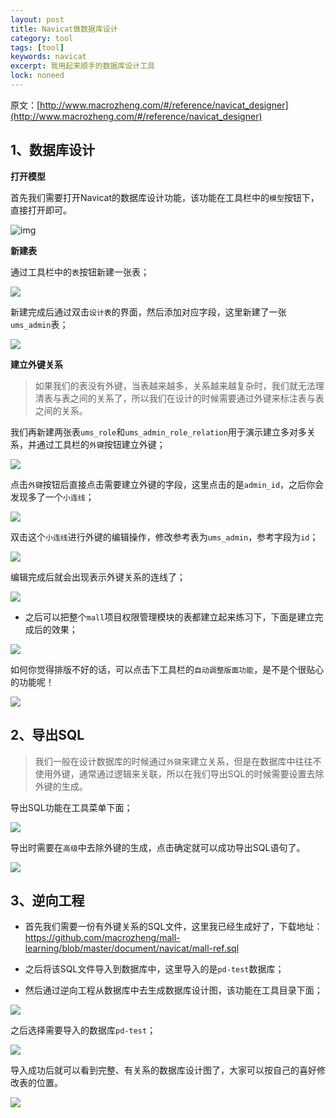 ```yaml
---
layout: post
title: Navicat做数据库设计
category: tool
tags: [tool]
keywords: navicat
excerpt: 我用起来顺手的数据库设计工具
lock: noneed
---
```


原文：[http://www.macrozheng.com/#/reference/navicat_designer](http://www.macrozheng.com/#/reference/navicat_designer)

## 1、数据库设计

**打开模型**

首先我们需要打开Navicat的数据库设计功能，该功能在工具栏中的`模型`按钮下，直接打开即可。

![img](/assets/images/2020/icoding/mysql/navicat_designer_01.png)

**新建表**

通过工具栏中的`表`按钮新建一张表；

![](/assets/images/2020/icoding/mysql/navicat_designer_02.png)

新建完成后通过双击`设计表`的界面，然后添加对应字段，这里新建了一张`ums_admin`表；

![](/assets/images/2020/icoding/mysql/navicat_designer_03.png)

**建立外键关系**

> 如果我们的表没有外键，当表越来越多，关系越来越复杂时，我们就无法理清表与表之间的关系了，所以我们在设计的时候需要通过外键来标注表与表之间的关系。

我们再新建两张表`ums_role`和`ums_admin_role_relation`用于演示建立多对多关系，并通过工具栏的`外键`按钮建立外键；

![](/assets/images/2020/icoding/mysql/navicat_designer_04.png)

点击`外键`按钮后直接点击需要建立外键的字段，这里点击的是`admin_id`，之后你会发现多了一个`小连线`；

![](/assets/images/2020/icoding/mysql/navicat_designer_05.png)

双击这个`小连线`进行外键的编辑操作，修改参考表为`ums_admin`，参考字段为`id`；

![](/assets/images/2020/icoding/mysql/navicat_designer_06.png)

编辑完成后就会出现表示外键关系的连线了；

![](/assets/images/2020/icoding/mysql/navicat_designer_07.png)

- 之后可以把整个`mall`项目权限管理模块的表都建立起来练习下，下面是建立完成后的效果；

![](/assets/images/2020/icoding/mysql/navicat_designer_08.png)

如何你觉得排版不好的话，可以点击下工具栏的`自动调整版面功能`，是不是个很贴心的功能呢！

![](/assets/images/2020/icoding/mysql/navicat_designer_09.png)

## 2、导出SQL

> 我们一般在设计数据库的时候通过`外键`来建立关系，但是在数据库中往往不使用外键，通常通过逻辑来关联，所以在我们导出SQL的时候需要设置去除外键的生成。

导出SQL功能在工具菜单下面；

![](/assets/images/2020/icoding/mysql/navicat_designer_10.png)

导出时需要在`高级`中去除外键的生成，点击确定就可以成功导出SQL语句了。

![](/assets/images/2020/icoding/mysql/navicat_designer_11.png)



## 3、逆向工程

- 首先我们需要一份有外键关系的SQL文件，这里我已经生成好了，下载地址：https://github.com/macrozheng/mall-learning/blob/master/document/navicat/mall-ref.sql

- 之后将该SQL文件导入到数据库中，这里导入的是`pd-test`数据库；

- 然后通过逆向工程从数据库中去生成数据库设计图，该功能在工具目录下面；

![](/assets/images/2020/icoding/mysql/navicat_designer_12.png)



之后选择需要导入的数据库`pd-test`；

![](/assets/images/2020/icoding/mysql/navicat_designer_14.png)

导入成功后就可以看到完整、有关系的数据库设计图了，大家可以按自己的喜好修改表的位置。

![](/assets/images/2020/icoding/mysql/navicat_designer_13.png)









